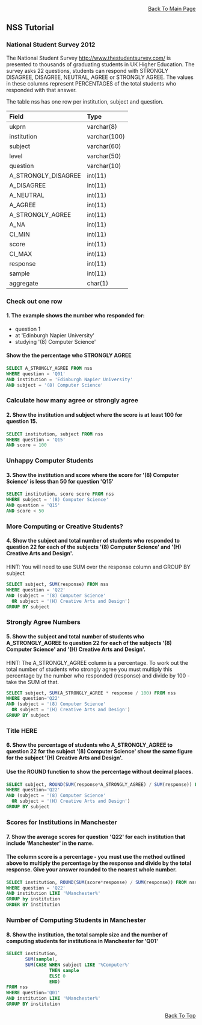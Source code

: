 <p align="right"><a href="https://github.com/ojudz08/sqlzoo-answers/tree/main">Back To Main Page</a></p>

## NSS Tutorial

### National Student Survey 2012

The National Student Survey http://www.thestudentsurvey.com/ is presented to thousands of graduating students in UK Higher Education. The survey asks 22 questions, students can respond with STRONGLY DISAGREE, DISAGREE, NEUTRAL, AGREE or STRONGLY AGREE. The values in these columns represent PERCENTAGES of the total students who responded with that answer.

The table nss has one row per institution, subject and question.

| Field | Type |
| :-- | :-- |
| ukprn | varchar(8) |
| institution | varchar(100) |
| subject | varchar(60) |
| level	| varchar(50) |
| question | varchar(10) |
| A_STRONGLY_DISAGREE | int(11) |
| A_DISAGREE | int(11) |
| A_NEUTRAL | int(11) |
| A_AGREE | int(11) |
| A_STRONGLY_AGREE | int(11) |
| A_NA | int(11) |
| CI_MIN | int(11) |
| score | int(11) |
| CI_MAX | int(11) |
| response | int(11) |
| sample | int(11) |
| aggregate  | char(1) |

### Check out one row
#### 1. The example shows the number who responded for:
- question 1
- at 'Edinburgh Napier University'
- studying '(8) Computer Science'
#### Show the the percentage who STRONGLY AGREE
```SQL
SELECT A_STRONGLY_AGREE FROM nss
WHERE question = 'Q01'
AND institution = 'Edinburgh Napier University'
AND subject = '(8) Computer Science' 
```


### Calculate how many agree or strongly agree
#### 2. Show the institution and subject where the score is at least 100 for question 15.
```SQL
SELECT institution, subject FROM nss
WHERE question = 'Q15'
AND score = 100
```


### Unhappy Computer Students
#### 3. Show the institution and score where the score for '(8) Computer Science' is less than 50 for question 'Q15'
```SQL
SELECT institution, score score FROM nss
WHERE subject = '(8) Computer Science'
AND question = 'Q15'
AND score < 50
```


### More Computing or Creative Students?
#### 4. Show the subject and total number of students who responded to question 22 for each of the subjects '(8) Computer Science' and '(H) Creative Arts and Design'.

HINT: You will need to use SUM over the response column and GROUP BY subject

```SQL
SELECT subject, SUM(response) FROM nss
WHERE question = 'Q22'
AND (subject = '(8) Computer Science'
  OR subject = '(H) Creative Arts and Design')
GROUP BY subject
```


### Strongly Agree Numbers
#### 5. Show the subject and total number of students who A_STRONGLY_AGREE to question 22 for each of the subjects '(8) Computer Science' and '(H) Creative Arts and Design'.

HINT: The A_STRONGLY_AGREE column is a percentage. To work out the total number of students who strongly agree you must multiply this percentage by the number who responded (response) and divide by 100 - take the SUM of that.

```SQL
SELECT subject, SUM(A_STRONGLY_AGREE * response / 100) FROM nss
WHERE question='Q22'
AND (subject = '(8) Computer Science'
  OR subject = '(H) Creative Arts and Design')
GROUP BY subject 
```


### Title HERE
#### 6. Show the percentage of students who A_STRONGLY_AGREE to question 22 for the subject '(8) Computer Science' show the same figure for the subject '(H) Creative Arts and Design'.

#### Use the ROUND function to show the percentage without decimal places.
```SQL
SELECT subject, ROUND(SUM(response*A_STRONGLY_AGREE) / SUM(response)) FROM nss
WHERE question='Q22'
AND (subject = '(8) Computer Science'
  OR subject = '(H) Creative Arts and Design')
GROUP BY subject
```


### Scores for Institutions in Manchester
#### 7. Show the average scores for question 'Q22' for each institution that include 'Manchester' in the name.

#### The column score is a percentage - you must use the method outlined above to multiply the percentage by the response and divide by the total response. Give your answer rounded to the nearest whole number.
```SQL
SELECT institution, ROUND(SUM(score*response) / SUM(response)) FROM nss
WHERE question = 'Q22'
AND institution LIKE '%Manchester%'
GROUP by institution
ORDER BY institution 
```


### Number of Computing Students in Manchester
#### 8. Show the institution, the total sample size and the number of computing students for institutions in Manchester for 'Q01'
```SQL
SELECT institution, 
       SUM(sample),
       SUM(CASE WHEN subject LIKE '%Computer%'
                THEN sample
                ELSE 0
                END)
FROM nss
WHERE question='Q01'
AND institution LIKE '%Manchester%'
GROUP BY institution
```

<p align="right"><a href="#top">Back To Top</a></p>
